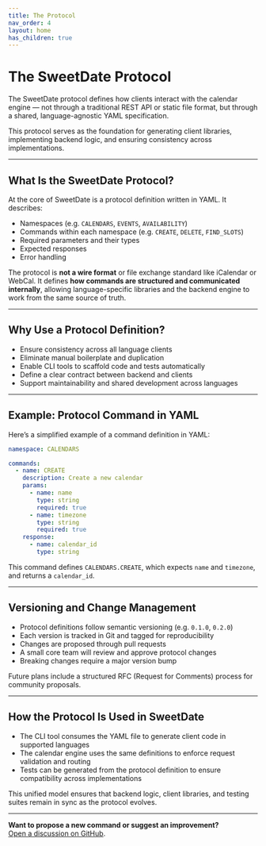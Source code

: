 ```yaml
---
title: The Protocol
nav_order: 4
layout: home
has_children: true
---
```


# The SweetDate Protocol

The SweetDate protocol defines how clients interact with the calendar engine — not through a traditional REST API or static file format, but through a shared, language-agnostic YAML specification.

This protocol serves as the foundation for generating client libraries, implementing backend logic, and ensuring consistency across implementations.

---

## What Is the SweetDate Protocol?

At the core of SweetDate is a protocol definition written in YAML. It describes:

- Namespaces (e.g. `CALENDARS`, `EVENTS`, `AVAILABILITY`)
- Commands within each namespace (e.g. `CREATE`, `DELETE`, `FIND_SLOTS`)
- Required parameters and their types
- Expected responses
- Error handling

The protocol is **not a wire format** or file exchange standard like iCalendar or WebCal. It defines **how commands are structured and communicated internally**, allowing language-specific libraries and the backend engine to work from the same source of truth.

---

## Why Use a Protocol Definition?

- Ensure consistency across all language clients
- Eliminate manual boilerplate and duplication
- Enable CLI tools to scaffold code and tests automatically
- Define a clear contract between backend and clients
- Support maintainability and shared development across languages

---

## Example: Protocol Command in YAML

Here’s a simplified example of a command definition in YAML:

```yaml
namespace: CALENDARS

commands:
  - name: CREATE
    description: Create a new calendar
    params:
      - name: name
        type: string
        required: true
      - name: timezone
        type: string
        required: true
    response:
      - name: calendar_id
        type: string
```

This command defines `CALENDARS.CREATE`, which expects `name` and `timezone`, and returns a `calendar_id`.

---

## Versioning and Change Management

- Protocol definitions follow semantic versioning (e.g. `0.1.0`, `0.2.0`)
- Each version is tracked in Git and tagged for reproducibility
- Changes are proposed through pull requests
- A small core team will review and approve protocol changes
- Breaking changes require a major version bump

Future plans include a structured RFC (Request for Comments) process for community proposals.

---

## How the Protocol Is Used in SweetDate

- The CLI tool consumes the YAML file to generate client code in supported languages
- The calendar engine uses the same definitions to enforce request validation and routing
- Tests can be generated from the protocol definition to ensure compatibility across implementations

This unified model ensures that backend logic, client libraries, and testing suites remain in sync as the protocol evolves.

---

**Want to propose a new command or suggest an improvement?**  
[Open a discussion on GitHub](#).